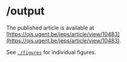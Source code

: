 # /output

The published article is available at [https://ojs.ugent.be/jeps/article/view/10483](https://ojs.ugent.be/jeps/article/view/10483).

See [`./figures`](output/figures/) for individual figures.
